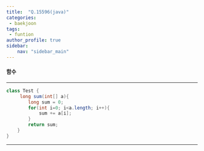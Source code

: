 ```yaml
---
title:  "Q.15596(java)"
categories:
 - baekjoon
tags:
 - funtion  
author_profile: true
sidebar:
    nav: "sidebar_main"  
---
```

#### 함수

* * *
~~~java
class Test {
     long sum(int[] a){
        long sum = 0;
        for(int i=0; i<a.length; i++){
            sum += a[i];
        }
        return sum;
    }
}
~~~
*****